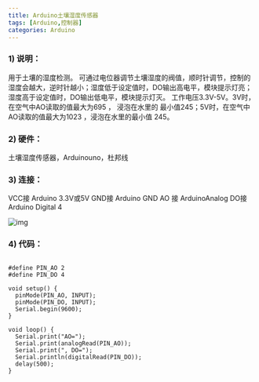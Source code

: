```yaml
---
title: Arduino土壤湿度传感器
tags: [Arduino,控制器]
categories: Arduino
---
```




### 1)       说明：

用于土壤的湿度检测。
可通过电位器调节土壤湿度的阀值，顺时针调节，控制的湿度会越大，逆时针越小；湿度低于设定值时，DO输出高电平，模块提示灯亮；湿度高于设定值时，DO输出低电平，模块提示灯灭。
工作电压3.3V-5V。3V时，在空气中AO读取的值最大为695 ， 浸泡在水里的 最小值245；5V时，在空气中AO读取的值最大为1023 ，浸泡在水里的最小值 245。

### 2)       硬件：

土壤湿度传感器，Arduinouno，杜邦线

### 3)       连接：

VCC接 Arduino 3.3V或5V
GND接 Arduino GND
AO 接 ArduinoAnalog
DO接 Arduino Digital 4

![img](http://img.blog.csdn.net/20170220130149517?watermark/2/text/aHR0cDovL2Jsb2cuY3Nkbi5uZXQveGlleWFuMDgxMQ==/font/5a6L5L2T/fontsize/400/fill/I0JBQkFCMA==/dissolve/70/gravity/Center)

### 4)       代码：

```

#define PIN_AO 2
#define PIN_DO 4

void setup() {  
  pinMode(PIN_AO, INPUT);
  pinMode(PIN_DO, INPUT);  
  Serial.begin(9600);  
}  

void loop() {
  Serial.print("AO=");  
  Serial.print(analogRead(PIN_AO));
  Serial.print(", DO=");  
  Serial.println(digitalRead(PIN_DO));
  delay(500);  
} 


```

